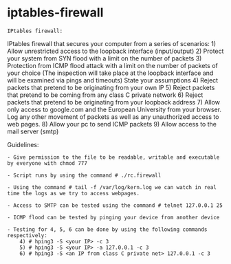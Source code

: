 # iptables-firewall
 
	IPtables firewall:
 IPtables firewall that secures your computer from a series of scenarios:
    1) Allow unrestricted access to the loopback interface (input/output)
    2) Protect your system from SYN flood with a limit on the number of packets
    3) Protection from ICMP flood attack with a limit on the number of packets of your choice
    (The inspection will take place at the loopback interface and will be examined via  pings and timeouts) State your assumptions
    4) Reject packets that pretend to be originating from your own IP
    5) Reject packets that pretend to be coming from any class C private network
    6) Reject packets that pretend to be originating from your loopback address
    7) Allow only access to google.com and the European University from your browser. Log    any other movement of packets as well as any unauthorized access to web pages.
    8) Allow your pc to send ICMP packets
    9) Allow access to the mail server (smtp)


Guidelines:

    - Give permission to the file to be readable, writable and executable by everyone with chmod 777

    - Script runs by using the command # ./rc.firewall

    - Using the command # tail -f /var/log/kern.log we can watch in real time the logs as we try to access webpages.

    - Access to SMTP can be tested using the command # telnet 127.0.0.1 25

    - ICMP flood can be tested by pinging your device from another device 

    - Testing for 4, 5, 6 can be done by using the following commands respectively: 
        4) # hping3 -S <your IP> -c 3
        5) # hping3 -S <your IP> -a 127.0.0.1 -c 3
        6) # hping3 -S <an IP from class C private net> 127.0.0.1 -c 3
